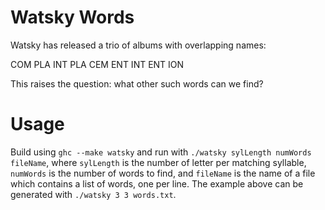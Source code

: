 # Watsky Words
Watsky has released a trio of albums with overlapping names:

COM PLA INT
PLA CEM ENT
INT ENT ION

This raises the question: what other such words can we find?

# Usage
Build using ```ghc --make watsky``` and run with ```./watsky sylLength numWords fileName```, where ```sylLength``` is the number of letter per matching syllable, ```numWords``` is the number of words to find, and ```fileName``` is the name of a file which contains a list of words, one per line. The example above can be generated with ```./watsky 3 3 words.txt```.